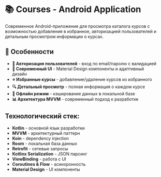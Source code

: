# 📚 Courses - Android Application

Современное Android-приложение для просмотра каталога курсов с возможностью добавления в избранное, авторизацией пользователей и детальным просмотром информации о курсах.

## 🚀 Особенности

- **🔐 Авторизация пользователей** - вход по email/паролю с валидацией
- **📱 Современный UI** - Material Design компоненты и адаптивный дизайн
- **⭐ Избранные курсы** - добавление/удаление курсов из избранного
- **🔍 Детальный просмотр** - полная информация о каждом курсе
- **💾 Офлайн режим** - кэширование данных в локальной базе
- **📊 Архитектура MVVM** - современный подход к разработке

## Технологический стек:

- **Kotlin** - основной язык разработки
- **MVVM** - архитектурный паттерн
- **Koin** - dependency injection
- **Room** - локальная база данных
- **Retrofit** - сетевые запросы
- **Kotlinx Serialization** - JSON парсинг
- **ViewBinding** - работа с UI
- **Coroutines & Flow** - асинхронность
- **Material Design** - UI компоненты
